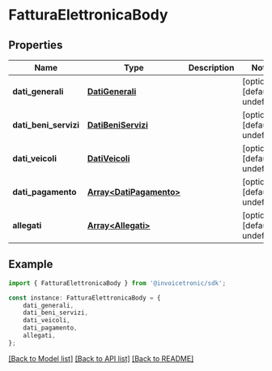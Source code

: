 # FatturaElettronicaBody


## Properties

Name | Type | Description | Notes
------------ | ------------- | ------------- | -------------
**dati_generali** | [**DatiGenerali**](DatiGenerali.md) |  | [optional] [default to undefined]
**dati_beni_servizi** | [**DatiBeniServizi**](DatiBeniServizi.md) |  | [optional] [default to undefined]
**dati_veicoli** | [**DatiVeicoli**](DatiVeicoli.md) |  | [optional] [default to undefined]
**dati_pagamento** | [**Array&lt;DatiPagamento&gt;**](DatiPagamento.md) |  | [optional] [default to undefined]
**allegati** | [**Array&lt;Allegati&gt;**](Allegati.md) |  | [optional] [default to undefined]

## Example

```typescript
import { FatturaElettronicaBody } from '@invoicetronic/sdk';

const instance: FatturaElettronicaBody = {
    dati_generali,
    dati_beni_servizi,
    dati_veicoli,
    dati_pagamento,
    allegati,
};
```

[[Back to Model list]](../README.md#documentation-for-models) [[Back to API list]](../README.md#documentation-for-api-endpoints) [[Back to README]](../README.md)
